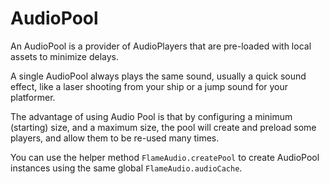 # AudioPool

An AudioPool is a provider of AudioPlayers that are pre-loaded with
local assets to minimize delays.

A single AudioPool always plays the same sound, usually a quick sound
effect, like a laser shooting from your ship or a jump sound for your
platformer.

The advantage of using Audio Pool is that by configuring a minimum
(starting) size, and a maximum size, the pool will create and preload
some players, and allow them to be re-used many times.

You can use the helper method `FlameAudio.createPool` to create AudioPool
instances using the same global `FlameAudio.audioCache`.
